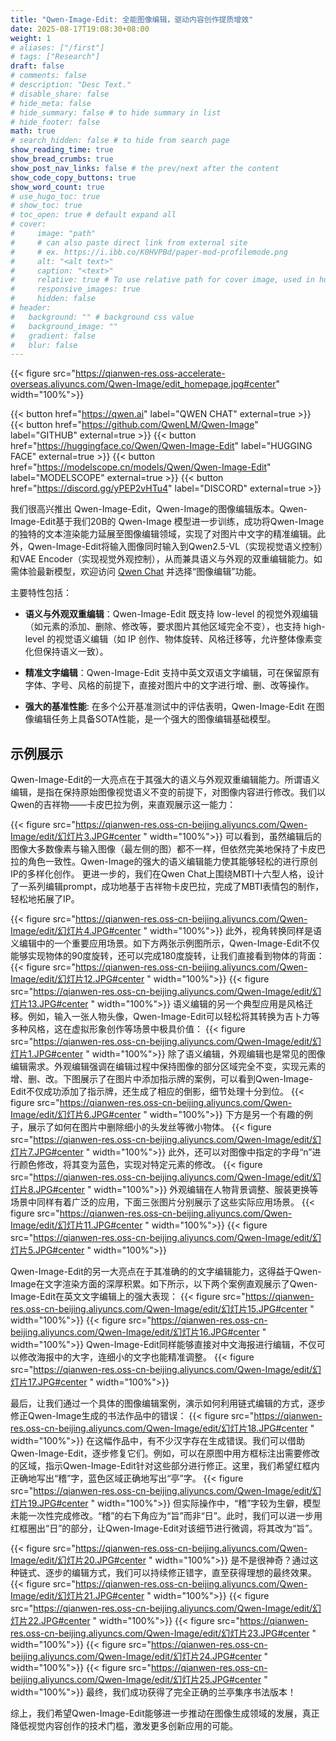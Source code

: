 ```yaml
---
title: "Qwen-Image-Edit: 全能图像编辑，驱动内容创作提质增效"
date: 2025-08-17T19:08:30+08:00
weight: 1
# aliases: ["/first"]
# tags: ["Research"]
draft: false
# comments: false
# description: "Desc Text."
# disable_share: false
# hide_meta: false
# hide_summary: false # to hide summary in list
# hide_footer: false
math: true
# search_hidden: false # to hide from search page
show_reading_time: true
show_bread_crumbs: true
show_post_nav_links: false # the prev/next after the content
show_code_copy_buttons: true
show_word_count: true
# use_hugo_toc: true
# show_toc: true
# toc_open: true # default expand all
# cover:
#     image: "path"
#     # can also paste direct link from external site
#     # ex. https://i.ibb.co/K0HVPBd/paper-mod-profilemode.png
#     alt: "<alt text>"
#     caption: "<text>"
#     relative: true # To use relative path for cover image, used in hugo Page-bundles
#     responsive_images: true
#     hidden: false
# header:
#   background: "" # background css value
#   background_image: ""
#   gradient: false
#   blur: false
---
```

{{< figure src="https://qianwen-res.oss-accelerate-overseas.aliyuncs.com/Qwen-Image/edit_homepage.jpg#center" width="100%">}}


{{< button href="https://qwen.ai" label="QWEN CHAT" external=true >}}
{{< button href="https://github.com/QwenLM/Qwen-Image" label="GITHUB" external=true >}}
{{< button href="https://huggingface.co/Qwen/Qwen-Image-Edit" label="HUGGING FACE" external=true >}}
{{< button href="https://modelscope.cn/models/Qwen/Qwen-Image-Edit" label="MODELSCOPE" external=true >}}
{{< button href="https://discord.gg/yPEP2vHTu4" label="DISCORD" external=true >}}


我们很高兴推出 Qwen-Image-Edit，Qwen-Image的图像编辑版本。Qwen-Image-Edit基于我们20B的 Qwen-Image 模型进一步训练，成功将Qwen-Image的独特的文本渲染能力延展至图像编辑领域，实现了对图片中文字的精准编辑。此外，Qwen-Image-Edit将输入图像同时输入到Qwen2.5-VL（实现视觉语义控制）和VAE Encoder（实现视觉外观控制），从而兼具语义与外观的双重编辑能力。如需体验最新模型，欢迎访问 [Qwen Chat](https://qwen.ai) 并选择“图像编辑”功能。

主要特性包括：

* **语义与外观双重编辑**：Qwen-Image-Edit 既支持 low-level 的视觉外观编辑（如元素的添加、删除、修改等，要求图片其他区域完全不变），也支持 high-level 的视觉语义编辑（如 IP 创作、物体旋转、风格迁移等，允许整体像素变化但保持语义一致）。

* **精准文字编辑**：Qwen-Image-Edit 支持中英文双语文字编辑，可在保留原有字体、字号、风格的前提下，直接对图片中的文字进行增、删、改等操作。

* **强大的基准性能**: 在多个公开基准测试中的评估表明，Qwen-Image-Edit 在图像编辑任务上具备SOTA性能，是一个强大的图像编辑基础模型。


## 示例展示
Qwen-Image-Edit的一大亮点在于其强大的语义与外观双重编辑能力。所谓语义编辑，是指在保持原始图像视觉语义不变的前提下，对图像内容进行修改。我们以Qwen的吉祥物——卡皮巴拉为例，来直观展示这一能力：

{{< figure src="https://qianwen-res.oss-cn-beijing.aliyuncs.com/Qwen-Image/edit/幻灯片3.JPG#center " width="100%">}}
可以看到，虽然编辑后的图像大多数像素与输入图像（最左侧的图）都不一样，但依然完美地保持了卡皮巴拉的角色一致性。Qwen-Image的强大的语义编辑能力使其能够轻松的进行原创IP的多样化创作。
更进一步的，我们在Qwen Chat上围绕MBTI十六型人格，设计了一系列编辑prompt，成功地基于吉祥物卡皮巴拉，完成了MBTI表情包的制作，轻松地拓展了IP。

{{< figure src="https://qianwen-res.oss-cn-beijing.aliyuncs.com/Qwen-Image/edit/幻灯片4.JPG#center " width="100%">}}
此外，视角转换同样是语义编辑中的一个重要应用场景。如下方两张示例图所示，Qwen-Image-Edit不仅能够实现物体的90度旋转，还可以完成180度旋转，让我们直接看到物体的背面：
{{< figure src="https://qianwen-res.oss-cn-beijing.aliyuncs.com/Qwen-Image/edit/幻灯片12.JPG#center " width="100%">}}
{{< figure src="https://qianwen-res.oss-cn-beijing.aliyuncs.com/Qwen-Image/edit/幻灯片13.JPG#center " width="100%">}}
语义编辑的另一个典型应用是风格迁移。例如，输入一张人物头像，Qwen-Image-Edit可以轻松将其转换为吉卜力等多种风格，这在虚拟形象创作等场景中极具价值：
{{< figure src="https://qianwen-res.oss-cn-beijing.aliyuncs.com/Qwen-Image/edit/幻灯片1.JPG#center " width="100%">}}
除了语义编辑，外观编辑也是常见的图像编辑需求。外观编辑强调在编辑过程中保持图像的部分区域完全不变，实现元素的增、删、改。下图展示了在图片中添加指示牌的案例，可以看到Qwen-Image-Edit不仅成功添加了指示牌，还生成了相应的倒影，细节处理十分到位。
{{< figure src="https://qianwen-res.oss-cn-beijing.aliyuncs.com/Qwen-Image/edit/幻灯片6.JPG#center " width="100%">}}
下方是另一个有趣的例子，展示了如何在图片中删除细小的头发丝等微小物体。
{{< figure src="https://qianwen-res.oss-cn-beijing.aliyuncs.com/Qwen-Image/edit/幻灯片7.JPG#center " width="100%">}}
此外，还可以对图像中指定的字母“n”进行颜色修改，将其变为蓝色，实现对特定元素的修改。
{{< figure src="https://qianwen-res.oss-cn-beijing.aliyuncs.com/Qwen-Image/edit/幻灯片8.JPG#center " width="100%">}}
外观编辑在人物背景调整、服装更换等场景中同样有着广泛的应用，下面三张图片分别展示了这些实际应用场景。
{{< figure src="https://qianwen-res.oss-cn-beijing.aliyuncs.com/Qwen-Image/edit/幻灯片11.JPG#center " width="100%">}}
{{< figure src="https://qianwen-res.oss-cn-beijing.aliyuncs.com/Qwen-Image/edit/幻灯片5.JPG#center " width="100%">}}

Qwen-Image-Edit的另一大亮点在于其准确的的文字编辑能力，这得益于Qwen-Image在文字渲染方面的深厚积累。如下所示，以下两个案例直观展示了Qwen-Image-Edit在英文文字编辑上的强大表现：
{{< figure src="https://qianwen-res.oss-cn-beijing.aliyuncs.com/Qwen-Image/edit/幻灯片15.JPG#center " width="100%">}}
{{< figure src="https://qianwen-res.oss-cn-beijing.aliyuncs.com/Qwen-Image/edit/幻灯片16.JPG#center " width="100%">}}
Qwen-Image-Edit同样能够直接对中文海报进行编辑，不仅可以修改海报中的大字，连细小的文字也能精准调整。
{{< figure src="https://qianwen-res.oss-cn-beijing.aliyuncs.com/Qwen-Image/edit/幻灯片17.JPG#center " width="100%">}}

最后，让我们通过一个具体的图像编辑案例，演示如何利用链式编辑的方式，逐步修正Qwen-Image生成的书法作品中的错误：
{{< figure src="https://qianwen-res.oss-cn-beijing.aliyuncs.com/Qwen-Image/edit/幻灯片18.JPG#center " width="100%">}}
在这幅作品中，有不少汉字存在生成错误。我们可以借助Qwen-Image-Edit，逐步修复它们。例如，可以在原图中用方框标注出需要修改的区域，指示Qwen-Image-Edit针对这些部分进行修正。这里，我们希望红框内正确地写出“稽”字，蓝色区域正确地写出“亭”字。
{{< figure src="https://qianwen-res.oss-cn-beijing.aliyuncs.com/Qwen-Image/edit/幻灯片19.JPG#center " width="100%">}}
但实际操作中，“稽”字较为生僻，模型未能一次性完成修改。“稽”的右下角应为“旨”而非“日”。此时，我们可以进一步用红框圈出“日”的部分，让Qwen-Image-Edit对该细节进行微调，将其改为“旨”。

{{< figure src="https://qianwen-res.oss-cn-beijing.aliyuncs.com/Qwen-Image/edit/幻灯片20.JPG#center " width="100%">}}
是不是很神奇？通过这种链式、逐步的编辑方式，我们可以持续修正错字，直至获得理想的最终效果。
{{< figure src="https://qianwen-res.oss-cn-beijing.aliyuncs.com/Qwen-Image/edit/幻灯片21.JPG#center " width="100%">}}
{{< figure src="https://qianwen-res.oss-cn-beijing.aliyuncs.com/Qwen-Image/edit/幻灯片22.JPG#center " width="100%">}}
{{< figure src="https://qianwen-res.oss-cn-beijing.aliyuncs.com/Qwen-Image/edit/幻灯片23.JPG#center " width="100%">}}
{{< figure src="https://qianwen-res.oss-cn-beijing.aliyuncs.com/Qwen-Image/edit/幻灯片24.JPG#center " width="100%">}}
{{< figure src="https://qianwen-res.oss-cn-beijing.aliyuncs.com/Qwen-Image/edit/幻灯片25.JPG#center " width="100%">}}
最终，我们成功获得了完全正确的兰亭集序书法版本！

综上，我们希望Qwen-Image-Edit能够进一步推动在图像生成领域的发展，真正降低视觉内容创作的技术门槛，激发更多创新应用的可能。
